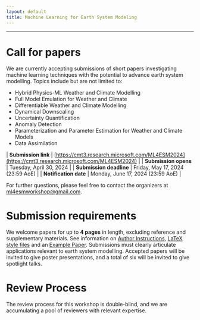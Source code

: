 ```yaml
---
layout: default
title: Machine Learning for Earth System Modeling
---
```

---


# Call for papers

We are currently accepting submissions of short papers investigating machine learning techniques with the potential to advance earth system modelling. Topics include but are not limited to:

- Hybrid Physics-ML Weather and Climate Modelling
- Full Model Emulation for Weather and Climate
- Differentiable Weather and Climate Modelling
- Dynamical Downscaling
- Uncertainty Quantification
- Anomaly Detection
- Parameterization and Parameter Estimation for Weather and Climate Models
- Data Assimilation

| **Submission link** | [https://cmt3.research.microsoft.com/ML4ESM2024](https://cmt3.research.microsoft.com/ML4ESM2024) |
| **Submission opens** | Tuesday, April 30, 2024 |
| **Submission deadline** | Friday, May 17, 2024 (23:59 AoE) |
| **Notification date** | Monday, June 17, 2024 (23:59 AoE) |

For further questions, please feel free to contact the organizers at ml4esmworkshop@gmail.com.

# Submission requirements

We welcome papers for up to **4 pages** in length, excluding reference and supplementary materials. See information on [Author Instructions](https://icml.cc/Conferences/2024/AuthorInstructions), [LaTeX style files](https://media.icml.cc/Conferences/ICML2024/Styles/icml2024.zip) and an [Example Paper](https://media.icml.cc/Conferences/ICML2023/Styles/example_paper.pdf). Submissions must clearly articulate applications relevant to earth system modelling. Accepted papers will be invited to give poster presentations, and a total of six will be invited to give spotlight talks. 

# Review Process

The review process for this workshop is double-blind, and we are accumulating a pool of reviewers with relevant expertise.
